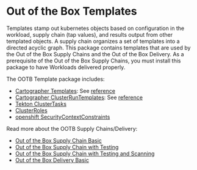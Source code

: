 # Out of the Box Templates

Templates stamp out kubernetes objects based on configuration in the workload, supply
chain (tap values), and results output from other templated objects. A supply chain organizes
a set of templates into a directed acyclic graph. This package contains templates that are used
by the Out of the Box Supply Chains and the Out of the Box Delivery. As a prerequisite of the
Out of the Box Supply Chains, you must install this package to have Workloads delivered properly.

The OOTB Template package includes:
- [Cartographer Templates](https://cartographer.sh/docs/v0.6.0/architecture/#templates):
  See [reference](ootb-template-reference.html)
- [Cartographer ClusterRunTemplates](https://cartographer.sh/docs/v0.6.0/runnable/architecture/#clusterruntemplate):
  See [reference](ootb-cluster-run-template-reference.hbs.md)
- [Tekton ClusterTasks](https://tekton.dev/docs/pipelines/tasks/#overview)
- [ClusterRoles](https://kubernetes.io/docs/reference/access-authn-authz/rbac/#role-and-clusterrole)
- [openshift SecurityContextConstraints](https://docs.openshift.com/container-platform/3.11/admin_guide/manage_scc.html)

Read more about the OOTB Supply Chains/Delivery:

* [Out of the Box Supply Chain Basic](ootb-supply-chain-basic.html)
* [Out of the Box Supply Chain with Testing](ootb-supply-chain-testing.html)
* [Out of the Box Supply Chain with Testing and Scanning](ootb-supply-chain-testing-scanning.html)
* [Out of the Box Delivery Basic](ootb-delivery-basic.html)
